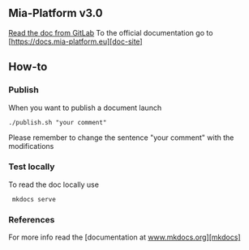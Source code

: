 ## Mia-Platform v3.0

[Read the doc from GitLab](docs/index.md)
To the official documentation go to [https://docs.mia-platform.eu][doc-site]

## How-to
### Publish
When you want to publish a document launch
```
./publish.sh "your comment"
```
Please remember to change the sentence "your comment" with the modifications

### Test locally
To read the doc locally use
```
 mkdocs serve
```

### References
For more info read the [documentation at www.mkdocs.org][mkdocs]

[doc-site]: https://docs.mia-platform.eu
[mkdocs]: http://www.mkdocs.org/user-guide/writing-your-docs/#configure-pages-and-navigation

